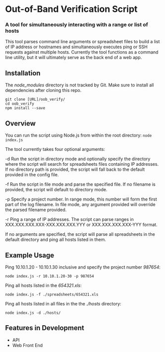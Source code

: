 # Out-of-Band Verification Script
### A tool for simultaneously interacting with a range or list of hosts

This tool parses command line arguments or spreadsheet files to build a list of IP address or hostnames and simultaneously executes ping or SSH requests against multiple hosts.
Currently the tool functions as a command line utility, but it will ultimately serve as the back end of a web app.

## Installation
The _node_modules_ directory is not tracked by Git. Make sure to install all dependencies after cloning this repo.
```
git clone [URL]/oob_verify/
cd oob_verify
npm install --save
```
## Overview

You can run the script using Node.js from within the root directory: `node index.js`


The tool currently takes four optional arguments:

  -d
      Run the script in directory mode and optionally specify the directory where the script will search for spreadsheets files containing IP addresses. If no directory path is provided, the script will fall back to the default provided in the config file.

  -f
      Run the script in file mode and parse the specified file. If no filename is provided, the script will default to directory mode.

  -p
      Specify a project number. In range mode, this number will form the first part of the log filename. In file mode, any argument provided will override the parsed filename provided.

  -r
      Ping a range of IP addresses. The script can parse ranges in XXX.XXX.XXX.XXX-XXX.XXX.XXX.YYY or XXX.XXX.XXX.XXX-YYY  format.

If no arguments are specified, the script will parse all spreadsheets in the default directory and ping all hosts listed in them.

## Example Usage

Ping 10.10.1.20 - 10.10.1.30 inclusive and specify the project number _987654_:
```
node index.js -r 10.10.1.20-30 -p 987654
```

Ping all hosts listed in the _654321.xls_:
```
node index.js -f ./spreadsheets/654321.xls
```

Ping all hosts listed in all files in the the _./hosts_ directory:
```
node index.js -d ./hosts/
```

## Features in Development
* API
* Web Front End
